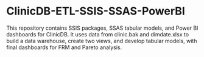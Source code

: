 # ClinicDB-ETL-SSIS-SSAS-PowerBI
This repository contains SSIS packages, SSAS tabular models, and Power BI dashboards for ClinicDB. It uses data from clinic.bak and dimdate.xlsx to build a data warehouse, create two views, and develop tabular models, with final dashboards for FRM and Pareto analysis.
